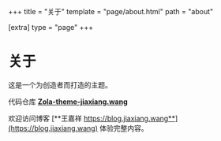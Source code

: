 +++
title = "关于"
template = "page/about.html"
path = "about"

[extra]
type = "page"
+++

# 关于

这是一个为创造者而打造的主题。

代码仓库 [**Zola-theme-jiaxiang.wang**](https://github.com/iWangJiaxiang/zola-theme-jiaxiang.wang)

欢迎访问博客 [**王嘉祥 https://blog.jiaxiang.wang**](https://blog.jiaxiang.wang) 体验完整内容。

